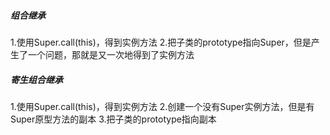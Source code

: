 ##### 组合继承
1.使用Super.call(this)，得到实例方法
2.把子类的prototype指向Super，但是产生了一个问题，那就是又一次地得到了实例方法
##### 寄生组合继承
1.使用Super.call(this)，得到实例方法
2.创建一个没有Super实例方法，但是有Super原型方法的副本
3.把子类的prototype指向副本
